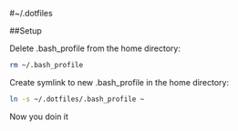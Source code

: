 #~/.dotfiles

##Setup

Delete .bash_profile from the home directory:
```bash
rm ~/.bash_profile
```


Create symlink to new .bash_profile in the home directory:
```bash
ln -s ~/.dotfiles/.bash_profile ~
```

Now you doin it